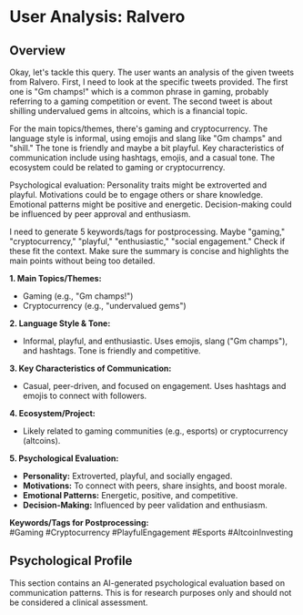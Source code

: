 # User Analysis: Ralvero

## Overview

<think>
Okay, let's tackle this query. The user wants an analysis of the given tweets from Ralvero. First, I need to look at the specific tweets provided. The first one is "Gm champs!" which is a common phrase in gaming, probably referring to a gaming competition or event. The second tweet is about shilling undervalued gems in altcoins, which is a financial topic.

For the main topics/themes, there's gaming and cryptocurrency. The language style is informal, using emojis and slang like "Gm champs" and "shill." The tone is friendly and maybe a bit playful. Key characteristics of communication include using hashtags, emojis, and a casual tone. The ecosystem could be related to gaming or cryptocurrency. 

Psychological evaluation: Personality traits might be extroverted and playful. Motivations could be to engage others or share knowledge. Emotional patterns might be positive and energetic. Decision-making could be influenced by peer approval and enthusiasm.

I need to generate 5 keywords/tags for postprocessing. Maybe "gaming," "cryptocurrency," "playful," "enthusiastic," "social engagement." Check if these fit the context. Make sure the summary is concise and highlights the main points without being too detailed.
</think>

**1. Main Topics/Themes:**  
- Gaming (e.g., "Gm champs!")  
- Cryptocurrency (e.g., "undervalued gems")  

**2. Language Style & Tone:**  
- Informal, playful, and enthusiastic. Uses emojis, slang ("Gm champs"), and hashtags. Tone is friendly and competitive.  

**3. Key Characteristics of Communication:**  
- Casual, peer-driven, and focused on engagement. Uses hashtags and emojis to connect with followers.  

**4. Ecosystem/Project:**  
- Likely related to gaming communities (e.g., esports) or cryptocurrency (altcoins).  

**5. Psychological Evaluation:**  
- **Personality:** Extroverted, playful, and socially engaged.  
- **Motivations:** To connect with peers, share insights, and boost morale.  
- **Emotional Patterns:** Energetic, positive, and competitive.  
- **Decision-Making:** Influenced by peer validation and enthusiasm.  

**Keywords/Tags for Postprocessing:**  
#Gaming #Cryptocurrency #PlayfulEngagement #Esports #AltcoinInvesting

## Psychological Profile

This section contains an AI-generated psychological evaluation based on communication patterns. This is for research purposes only and should not be considered a clinical assessment.